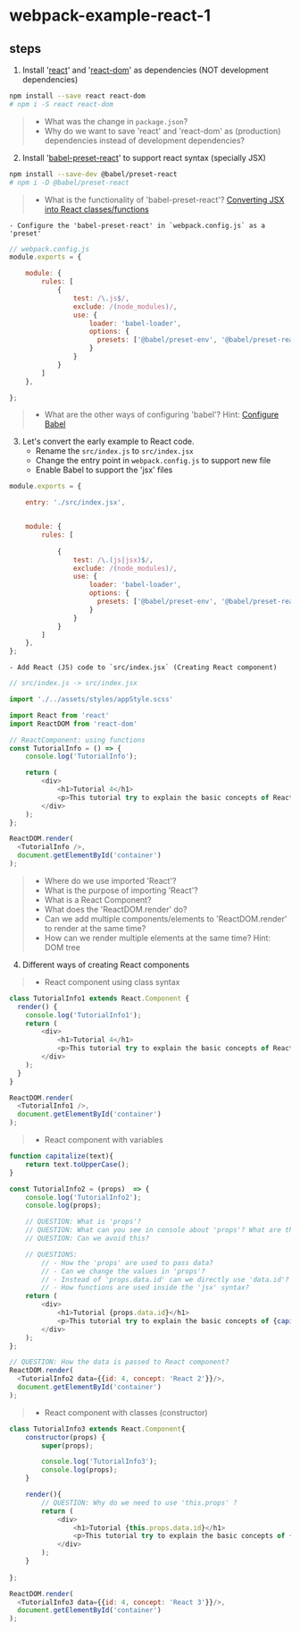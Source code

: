 # webpack-example-react-1


## steps

1. Install '[react](https://www.npmjs.com/package/react)' and '[react-dom](https://www.npmjs.com/package/react-dom)' as dependencies (NOT development dependencies)
```bash
npm install --save react react-dom
# npm i -S react react-dom
```
>- What was the change in `package.json`?
>- Why do we want to save 'react' and 'react-dom' as (production) dependencies instead of development dependencies?

2. Install '[babel-preset-react](https://babeljs.io/docs/en/babel-preset-react)' to support react syntax (specially JSX)
```bash
npm install --save-dev @babel/preset-react
# npm i -D @babel/preset-react
```
>- What is the functionality of 'babel-preset-react'? [Converting JSX into React classes/functions](https://babeljs.io/repl/#?presets=react&code_lz=GYVwdgxgLglg9mABACwKYBt1wBQEpEDeAUIogE6pQhlIA8AJjAG4B8AEhlogO5xnr0AhLQD0jVgG4iAXyJA)

	- Configure the 'babel-preset-react' in `webpack.config.js` as a 'preset'

```javascript
// webpack.config.js
module.exports = {

	module: {
		rules: [
			{
				test: /\.js$/,
				exclude: /(node_modules)/,
				use: {
					loader: 'babel-loader',
					options: {
					  presets: ['@babel/preset-env', '@babel/preset-react']
					}
				}
			}
		]
	},

};
```
>- What are the other ways of configuring 'babel'? Hint: [Configure Babel](https://babeljs.io/docs/en/configuration)

3. Let's convert the early example to React code. 
	- Rename the `src/index.js` to `src/index.jsx`
	- Change the entry point in `webpack.config.js` to support new file
	- Enable Babel to support the 'jsx' files 
```javascript
module.exports = {

	entry: './src/index.jsx',


	module: {
		rules: [
			
			{
				test: /\.(js|jsx)$/,
				exclude: /(node_modules)/,
				use: {
					loader: 'babel-loader',
					options: {
					  presets: ['@babel/preset-env', '@babel/preset-react']
					}
				}
			}
		]
	},
};
```

	- Add React (JS) code to `src/index.jsx` (Creating React component)

```javascript
// src/index.js -> src/index.jsx

import './../assets/styles/appStyle.scss'

import React from 'react'
import ReactDOM from 'react-dom'

// ReactComponent: using functions
const TutorialInfo = () => {
	console.log('TutorialInfo');

	return (
		<div>
			<h1>Tutorial 4</h1>
			<p>This tutorial try to explain the basic concepts of React</p>
		</div>
	);
};

ReactDOM.render(
  <TutorialInfo />,
  document.getElementById('container')
);

```

>- Where do we use imported 'React'?
>- What is the purpose of importing 'React'?
>- What is a React Component?
>- What does the 'ReactDOM.render' do?
>- Can we add multiple components/elements to 'ReactDOM.render' to render at the same time?
>- How can we render multiple elements at the same time? Hint: DOM tree

4. Different ways of creating React components

>- React component using class syntax
```javascript
class TutorialInfo1 extends React.Component {
  render() {
  	console.log('TutorialInfo1');
    return (
		<div>
			<h1>Tutorial 4</h1>
			<p>This tutorial try to explain the basic concepts of React 1</p>
		</div>
    );
  }
}

ReactDOM.render(
  <TutorialInfo1 />,
  document.getElementById('container')
);
```

>- React component with variables
```javascript
function capitalize(text){
	return text.toUpperCase();
}

const TutorialInfo2 = (props)  => {
	console.log('TutorialInfo2');
	console.log(props);

	// QUESTION: What is 'props'?
	// QUESTION: What can you see in console about 'props'? What are the properties of 'props'?
	// QUESTION: Can we avoid this?

	// QUESTIONS: 
		// - How the 'props' are used to pass data? 
		// - Can we change the values in 'props'?
		// - Instead of 'props.data.id' can we directly use 'data.id'?
		// - How functions are used inside the 'jsx' syntax?
	return (
		<div>
			<h1>Tutorial {props.data.id}</h1>
			<p>This tutorial try to explain the basic concepts of {capitalize(props.data.concept)}</p>
		</div>
	);
};

// QUESTION: How the data is passed to React component? 
ReactDOM.render(
  <TutorialInfo2 data={{id: 4, concept: 'React 2'}}/>,
  document.getElementById('container')
);
```
>- React component with classes (constructor)
```javascript
class TutorialInfo3 extends React.Component{
	constructor(props) {
		super(props);

		console.log('TutorialInfo3');
		console.log(props);
	}

	render(){
		// QUESTION: Why do we need to use 'this.props' ?
		return (
			<div>
				<h1>Tutorial {this.props.data.id}</h1>
				<p>This tutorial try to explain the basic concepts of {this.props.data.concept}</p>
			</div>
		);
	}
	
};

ReactDOM.render(
  <TutorialInfo3 data={{id: 4, concept: 'React 3'}}/>,
  document.getElementById('container')
);
```